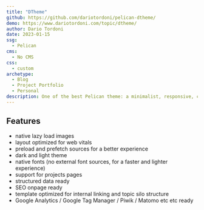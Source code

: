 ```yaml
---
title: "DTheme"
github: https://github.com/dariotordoni/pelican-dtheme/
demo: https://www.dariotordoni.com/topic/dtheme/
author: Dario Tordoni
date: 2023-01-15
ssg:
  - Pelican
cms:
  - No CMS
css:
  - custom
archetype:
  - Blog
  - Project Portfolio
  - Personal
description: One of the best Pelican theme: a minimalist, responsive, clean and elegant theme.
---
```


## Features

* native lazy load images
* layout optimized for web vitals
* preload and prefetch sources for a better experience
* dark and light theme
* native fonts (no external font sources, for a faster and lighter experience)
* support for projects pages
* structured data ready
* SEO onpage ready
* template optimized for internal linking and topic silo structure
* Google Analytics / Google Tag Manager / Piwik / Matomo etc etc ready
